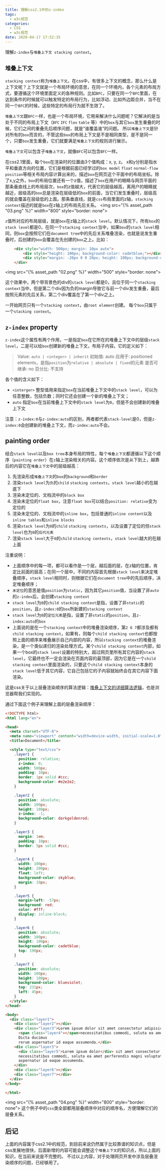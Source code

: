 ```yaml
---
title: 理解css2.1中的z-index
tags:
  - w3c规范
categories:
  - CSS
  - w3c规范
date: 2020-04-17 17:52:35
---
```



理解`z-index`与`堆叠上下文 stacking context`。

<!-- more -->

## `堆叠上下文`
`stacking context`称为`堆叠上下文`。在css中，有很多上下文的概念，那么什么是上下文呢？上下文就是一个布局环境的意思，在同一个环境内，各个元素的布局方式，要遵循这个环境里面定义的各种规则。比如`BFC`，只要在同一个`BFC`里面，在达到条件的时候就可以触发特定的布局行为，比如浮动、比如外边距合并，当不在同一个`BFC`的时候，这些特定的布局行为就不生效了。

`堆叠上下文`跟`BFC`一样，也是一个布局环境，它用来解决什么问题呢？它解决的是当处于不同的布局上下文（`BFC` `IFC` `flex` `table` 等）中的`box`与其它`box`发生重叠的时候，它们之间的重叠先后顺序问题，就是“谁覆盖谁”的问题。 所以`堆叠上下文`是针对所有的`box`而言的，不管这些`box`的布局上下文是不是相同类型，是不是同一个，只要`box`发生重叠，它们就要满足`堆叠上下文`的规则进行展示。

`堆叠上下文`可以包含子`堆叠上下文`，就像`BFC`可以包含`BFC`一样。

在css2.1里面，每个`box`在渲染时的位置由3个值构成：x, y, z。 x和y分别是指水平和垂直方向的位置，它们是根据前面已经学过的`box model` `float` `normal-flow` `position`等相关布局内容计算出来的，描述`box`在网页这个平面中的布局坐标。除了x,y之外，`box`的布局位置还有一个z值，描述了`box`在用户的眼睛与网页平面的那条垂直线上的布局层次，`box`的z值越大，代表它的层级越高，离用户的眼睛就越近，层级高的`box`总是渲染在层级低的`box`的前面，当它们发生重叠时，层级高的就会覆盖在层级低的上面。那条垂直线，就是`css`布局里面的z轴，`stacking context`描述的就是`box`在z轴上的布局先后关系。
<img src="{% asset_path "03.png" %}" width="800" style="border: none">

`z`值所对应的布局层级，就是`box`在z轴上的`stack level`。默认情况下，所有`box`的`stack level`都是0，在同一个`stacking context`当中，如果`box`的`stack level`相同，则`box`会按照它们在`document tree`中的先后关系堆叠渲染，也就是说发生重叠时，后创建的`box`会覆盖在先创建的`box`之上。比如：
```html
    <div style="width: 500px; margin: 10px auto">
        <div style="height: 100px; background-color: cadetblue;"></div>
        <div style="margin: -20px 0 0 20px; height: 100px; background-color:cornflowerblue"></div>
    </div>
```
<img src="{% asset_path "02.png" %}" width="500" style="border: none">

这个效果中，两个带背景色的div的`stack level`都是0，且位于同一个`stacking context`当中，但是第二个div因为负的margin导致它与前一个div发生重叠，最后按照元素的先后关系，第二个div覆盖在了第一个div之上。

一开始网页只有一个`stacking context`，由`root element`创建。
每个`box`只属于一个`stacking context`。


## `z-index` property
`z-index`这个属性有两个作用，一是指定`box`在它所在的堆叠上下文中的层级`stack level`，二是可以给`box`创建新的堆叠上下文，布局子内容。它的定义如下：
> Value:  	`auto | <integer> | inherit`
初始值:  	auto
应用于:  	positioned elements，是指`position`为`relative | absolute | fixed`的元素
是否可继承:  	no
百分比:  	不支持

各个值的含义如下：
* `<interger>` 整型值用来指定`box`在当前堆叠上下文中的`stack level`，可以为任意整数，包括负数；同时它还会创建一个新的堆叠上下文；
* `auto` 指定`box`在当前堆叠上下文中的`stack level`为`0`，但是不会创建新的堆叠上下文

注意：`z-index:0`与`z-index:auto`的区别，两者都代表`stack-level`是0，但是`z-index:0`会创建新的堆叠上下文，而`z-index:auto`不会。

## painting order
结合`stack level`以及`box tree`本身布局的特性，每个`堆叠上下文`都遵循以下这个顺序（`painting order`）在`z`轴上渲染相关的内容。这个顺序依次是从下到上，越靠后的内容它在`堆叠上下文`中的层级越高：
1. 先渲染形成`堆叠上下文`的`box`的`background`和`border`
2. 渲染`stack level`为`负`的`child` `stacking contexts`，`stack level`越小的在越底下
3. 渲染未定位的、文档流中的`block box`
4. 渲染未定位的`float box`，注意`float box`可以结合`position: relative`变为定位的
5. 渲染未定位的、文档流中的`inline box`，包括普通的`inline content`以及`inline tables`和`inline blocks`
6. 渲染`stack level`为`0`的`child` `stacking contexts`，以及设置了定位的但`stack level`也为`0`的`后代元素`
7. 渲染`stack level`大于`0`的`child` `stacking contexts`，`stack level`越大的在越上面

注重说明：
* 上面顺序中的每一项，都可以看作是一个层，越后面的层，在z轴的位置，肯定比前面的层高；在同一个层中，不同的内容首先根据`stack level`来决定堆叠顺序，`stack level`相同时，则根据它们在`document tree`中的先后顺序，决定堆叠顺序；
* `未定位`的意思是值`position`为`static`，因为其它`position`值，当设置了非`auto`的`z-index`后，会创建`stacking context`
* `stack level`为`0`的`child stacking context`是指，设置了非`static`的`position`，且`z-index:0`的`box`所新建的`stacking context`
* `stack level`为`0`的`定位元素`是指，设置了非`static`的`position`，且`z-index:auto`的`box`
* 上面说的是在一个`stacking context`中的堆叠渲染顺序，第`2 6 7`都涉及都有`child stacking context`，如果有，则每个`child stacking context`也都按照上面的顺序来堆叠展示自己内部的内容，所以`stacking context`的堆叠渲染，是一个类似递归的渲染处理方式。某个`child stacking context`内部，如果一个box的`stack level`设置的特别大，超过网页里所有其它内容的`stack level`，它最终也不一定会渲染在页面内容的最顶部，因为它是在一个`child stacking context`里面渲染的，只要这个`child stacking context`本身的`stack level`低于其它内容，它自己包括它的子内容就始终会在其它内容下面渲染。

这是css关于以上层叠渲染顺序的算法逻辑：[堆叠上下文的详细算法逻辑](https://www.w3.org/TR/CSS2/zindex.html)，也是浏览器帮我们实现的。

通过下面这个例子来理解上面的层叠渲染顺序：
```html
<!DOCTYPE html>
<html lang="en">

<head>
  <meta charset="UTF-8">
  <meta name="viewport" content="width=device-width, initial-scale=1.0">
  <title>Document</title>

  <style type="text/css">
    .layer1 {
      position: relative;
      z-index: 0;
      width: 500px;
      padding: 10px;
      border: 1px solid #ccc;
      background-color: #e2e2e2;
    }

    .layer2 {
      position: absolute;
      width: 100px;
      height: 100px;
      z-index: -1;
      background-color: darkgoldenrod;
    }

    .layer3 {
      margin: 1em;
      padding: 10px;
      border: 5px solid #ccc;
    }

    .layer4 {
      width: 100px;
      height: 200px;
      float: left;
      background-color: skyblue;
      margin: 10px;
    }

    .layer5 {
      margin-left: -57px;
      background: red;
      color: #fff;
      display: inline-block;
    }

    .layer6 {
      position: absolute;
      width: 100px;
      height: 100px;
      background-color: cadetblue;
      top: 190px;
    }

    .layer7 {
      position: absolute;
      width: 100px;
      height: 100px;
      background-color: blueviolet;
      top: 231px;
      left: 45px;
    }
  </style>
</head>

<body>
  <div class="layer1">
    <div class="layer2"></div>
    <div class="layer3">Lorem ipsum dolor sit amet consectetur adipisicing elit. Qui vero quae nostrum debitis
      <span class="layer4"></span>necessitatibus commodi, soluta ea amet perferendis magni voluptate provident nam.
      Dicta ducimus
      rerum aspernatur id eaque assumenda.</div>
    <div class="layer3">
      <div class="layer5">Lorem ipsum dolor</div> sit amet consectetur adipisicing elit. Qui vero quae nostrum debitis
      necessitatibus commodi, soluta ea amet perferendis magni voluptate provident nam. Dicta ducimus rerum
      aspernatur id eaque assumenda.
    </div>
    <div class="layer6"></div>
    <div class="layer7"></div>
  </div>
</body>

</html>
```
<img src="{% asset_path "04.png" %}" width="800" style="border: none">
这个例子中的`css`类全部都用层叠顺序中对应的顺序名，方便理解它们的层叠关系。

## 后记
上面的内容属于css2.1中的规范，到目前来说仍然属于比较靠谱的知识点，但是css发展地很快，后面新增的内容可能会调整这个`堆叠上下文`的知识点，所以上面的知识，在当前来说是不完整的。 不过以上内容，对于处理网页开发中涉及层叠渲染顺序的问题，已经够用了。